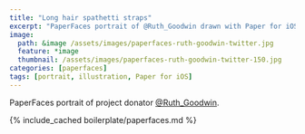 ```yaml
---
title: "Long hair spathetti straps"
excerpt: "PaperFaces portrait of @Ruth_Goodwin drawn with Paper for iOS on an iPad."
image: 
  path: &image /assets/images/paperfaces-ruth-goodwin-twitter.jpg 
  feature: *image
  thumbnail: /assets/images/paperfaces-ruth-goodwin-twitter-150.jpg
categories: [paperfaces]
tags: [portrait, illustration, Paper for iOS]
---
```


PaperFaces portrait of project donator [@Ruth_Goodwin](https://twitter.com/Ruth_Goodwin).

{% include_cached boilerplate/paperfaces.md %}
